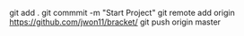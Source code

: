 git add .
git commmit -m "Start Project"
git remote add origin https://github.com/jwon11/bracket/
git push origin master
